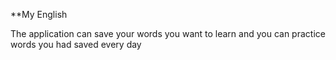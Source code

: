 **My English

The application can save your words you want to learn and you can practice words you had saved every day
